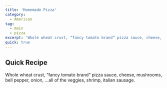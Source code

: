 ```yaml
---
title: 'Homemade Pizza'
category:
  - American
tag:
  - main
  - pizza
excerpt: 'Whole wheat crust, “fancy tomato brand” pizza sauce, cheese, mushrooms, bell pepper, onion, …all of the veggies, shrimp, italian sausage.'
quick: true
---
```


## Quick Recipe

Whole wheat crust, “fancy tomato brand” pizza sauce, cheese, mushrooms, bell pepper, onion, …all of the veggies, shrimp, italian sausage.
